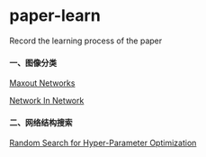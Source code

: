 # paper-learn
Record the learning process of the paper

#### 一、图像分类

[Maxout Networks](https://arxiv.org/abs/1302.4389)

[Network In Network](https://arxiv.org/abs/1312.4400)



#### 二、网络结构搜索

[Random Search for Hyper-Parameter Optimization ](http://xueshu.baidu.com/usercenter/paper/show?paperid=4ed9ffc52eab4afabe66bb4e545c43bc&site=xueshu_se&hitarticle=1)